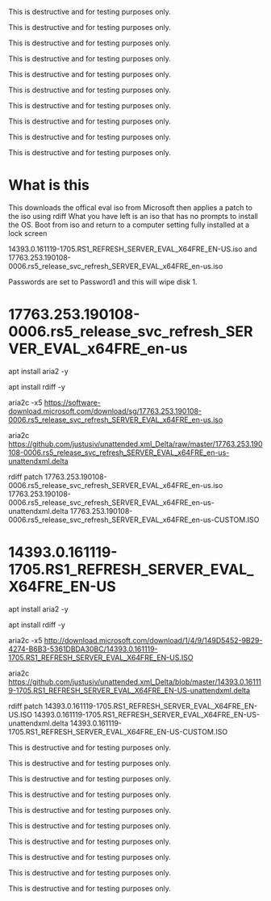 This is destructive and for testing purposes only.

This is destructive and for testing purposes only.

This is destructive and for testing purposes only.

This is destructive and for testing purposes only.

This is destructive and for testing purposes only.

This is destructive and for testing purposes only.

This is destructive and for testing purposes only.

This is destructive and for testing purposes only.

This is destructive and for testing purposes only.

This is destructive and for testing purposes only.

# What is this
This downloads the offical eval iso from Microsoft then applies a patch to the iso using rdiff
What you have left is an iso that has no prompts to install the OS. Boot from iso and return to a computer setting fully installed at a lock screen

14393.0.161119-1705.RS1_REFRESH_SERVER_EVAL_X64FRE_EN-US.iso
and
17763.253.190108-0006.rs5_release_svc_refresh_SERVER_EVAL_x64FRE_en-us.iso

Passwords are set to Password1 and this will wipe disk 1. 

# 17763.253.190108-0006.rs5_release_svc_refresh_SERVER_EVAL_x64FRE_en-us

apt install aria2 -y

apt install rdiff -y

aria2c -x5 https://software-download.microsoft.com/download/sg/17763.253.190108-0006.rs5_release_svc_refresh_SERVER_EVAL_x64FRE_en-us.iso

aria2c https://github.com/justusiv/unattended.xml_Delta/raw/master/17763.253.190108-0006.rs5_release_svc_refresh_SERVER_EVAL_x64FRE_en-us-unattendxml.delta

rdiff patch 17763.253.190108-0006.rs5_release_svc_refresh_SERVER_EVAL_x64FRE_en-us.iso 17763.253.190108-0006.rs5_release_svc_refresh_SERVER_EVAL_x64FRE_en-us-unattendxml.delta 17763.253.190108-0006.rs5_release_svc_refresh_SERVER_EVAL_x64FRE_en-us-CUSTOM.ISO

# 14393.0.161119-1705.RS1_REFRESH_SERVER_EVAL_X64FRE_EN-US

apt install aria2 -y

apt install rdiff -y

aria2c -x5 http://download.microsoft.com/download/1/4/9/149D5452-9B29-4274-B6B3-5361DBDA30BC/14393.0.161119-1705.RS1_REFRESH_SERVER_EVAL_X64FRE_EN-US.ISO

aria2c https://github.com/justusiv/unattended.xml_Delta/blob/master/14393.0.161119-1705.RS1_REFRESH_SERVER_EVAL_X64FRE_EN-US-unattendxml.delta

rdiff patch 14393.0.161119-1705.RS1_REFRESH_SERVER_EVAL_X64FRE_EN-US.ISO 14393.0.161119-1705.RS1_REFRESH_SERVER_EVAL_X64FRE_EN-US-unattendxml.delta 14393.0.161119-1705.RS1_REFRESH_SERVER_EVAL_X64FRE_EN-US-CUSTOM.ISO

This is destructive and for testing purposes only.

This is destructive and for testing purposes only.

This is destructive and for testing purposes only.

This is destructive and for testing purposes only.

This is destructive and for testing purposes only.

This is destructive and for testing purposes only.

This is destructive and for testing purposes only.

This is destructive and for testing purposes only.

This is destructive and for testing purposes only.

This is destructive and for testing purposes only.
